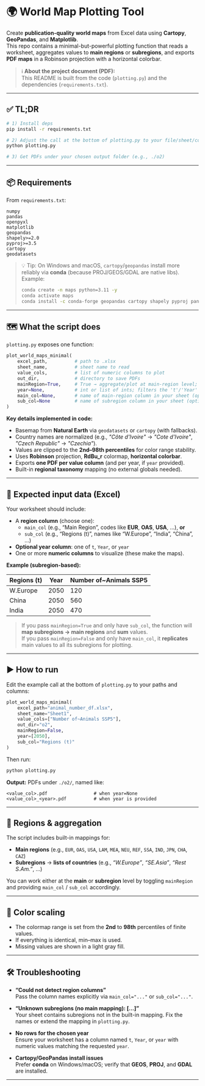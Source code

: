 # 🌍 World Map Plotting Tool

Create **publication-quality world maps** from Excel data using **Cartopy**, **GeoPandas**, and **Matplotlib**.  
This repo contains a minimal-but-powerful plotting function that reads a worksheet, aggregates values to **main regions** or **subregions**, and exports **PDF maps** in a Robinson projection with a horizontal colorbar.

> ℹ️ **About the project document (PDF):**  
> This README is built from the code (`plotting.py`) and the dependencies (`requirements.txt`).  

---

## ✅ TL;DR

```bash
# 1) Install deps
pip install -r requirements.txt

# 2) Adjust the call at the bottom of plotting.py to your file/sheet/columns
python plotting.py

# 3) Get PDFs under your chosen output folder (e.g., ./o2)
```

---

## 📦 Requirements

From `requirements.txt`:

```
numpy
pandas
openpyxl
matplotlib
geopandas
shapely>=2.0
pyproj>=3.5
cartopy
geodatasets
```

> 💡 Tip: On Windows and macOS, `cartopy`/`geopandas` install more reliably via **conda** (because PROJ/GEOS/GDAL are native libs).  
> Example:
> ```bash
> conda create -n maps python=3.11 -y
> conda activate maps
> conda install -c conda-forge geopandas cartopy shapely pyproj pandas openpyxl matplotlib -y
> ```

---

## 🗺️ What the script does

`plotting.py` exposes one function:

```python
plot_world_maps_minimal(
    excel_path,          # path to .xlsx
    sheet_name,          # sheet name to read
    value_cols,          # list of numeric columns to plot
    out_dir,             # directory to save PDFs
    mainRegion=True,     # True → aggregate/plot at main-region level; False → subregion level
    year=None,           # int or list of ints; filters the 't'/'Year' column if present
    main_col=None,       # name of main-region column in your sheet (optional)
    sub_col=None         # name of subregion column in your sheet (optional)
)
```

**Key details implemented in code:**

- Basemap from **Natural Earth** via `geodatasets` or `cartopy` (with fallbacks).
- Country names are normalized (e.g., *"Côte d'Ivoire"* → *"Cote d'Ivoire"*, *"Czech Republic"* → *"Czechia"*).
- Values are clipped to the **2nd–98th percentiles** for color range stability.
- Uses **Robinson** projection, **RdBu_r** colormap, **horizontal colorbar**.
- Exports **one PDF per value column** (and per year, if `year` provided).
- Built-in **regional taxonomy** mapping (no external globals needed).

---

## 🔢 Expected input data (Excel)

Your worksheet should include:
- A **region column** (choose one):
  - `main_col` (e.g., “Main Region”, codes like **EUR**, **OAS**, **USA**, …), **or**
  - `sub_col` (e.g., “Regions (t)”, names like “W.Europe”, “India”, “China”, …)
- **Optional year column**: one of `t`, `Year`, or `year`
- One or more **numeric columns** to visualize (these make the maps).

**Example (subregion-based):**

| Regions (t) | Year | Number of~Animals SSP5 |
|-------------|------|------------------------|
| W.Europe    | 2050 | 120                    |
| China       | 2050 | 560                    |
| India       | 2050 | 470                    |

> If you pass `mainRegion=True` and only have `sub_col`, the function will **map subregions → main regions** and **sum** values.  
> If you pass `mainRegion=False` and only have `main_col`, it **replicates** main values to all its subregions for plotting.

---

## ▶️ How to run

Edit the example call at the bottom of `plotting.py` to your paths and columns:
```python
plot_world_maps_minimal(
    excel_path="animal_number_df.xlsx",
    sheet_name="Sheet1",
    value_cols=["Number of~Animals SSP5"],
    out_dir="o2",
    mainRegion=False,
    year=[2050],
    sub_col="Regions (t)"
)
```

Then run:
```bash
python plotting.py
```

**Output:** PDFs under `./o2/`, named like:
```
<value_col>.pdf                 # when year=None
<value_col>_<year>.pdf          # when year is provided
```

---



## 🧭 Regions & aggregation

The script includes built-in mappings for:
- **Main regions** (e.g., `EUR`, `OAS`, `USA`, `LAM`, `MEA`, `NEU`, `REF`, `SSA`, `IND`, `JPN`, `CHA`, `CAZ`)
- **Subregions** → **lists of countries** (e.g., *“W.Europe”*, *“SE.Asia”*, *“Rest S.Am.”*, …)

You can work either at the **main** or **subregion** level by toggling `mainRegion` and providing `main_col` / `sub_col` accordingly.

---

## 🧩 Color scaling

- The colormap range is set from the **2nd** to **98th** percentiles of finite values.
- If everything is identical, min–max is used.
- Missing values are shown in a light gray fill.

---

## 🛠️ Troubleshooting

- **“Could not detect region columns”**  
  Pass the column names explicitly via `main_col="..."` or `sub_col="..."`.

- **“Unknown subregions (no main mapping): [...]”**  
  Your sheet contains subregions not in the built-in mapping. Fix the names or extend the mapping in `plotting.py`.

- **No rows for the chosen year**  
  Ensure your worksheet has a column named `t`, `Year`, or `year` with numeric values matching the requested `year`.

- **Cartopy/GeoPandas install issues**  
  Prefer **conda** on Windows/macOS; verify that **GEOS**, **PROJ**, and **GDAL** are installed.

---

